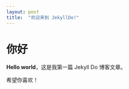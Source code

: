 ```yaml
---
layout: post
title:  "欢迎来到 JekyllDo!"
---
```


# 你好

**Hello world**，这是我第一篇 Jekyll Do 博客文章。

希望你喜欢！
